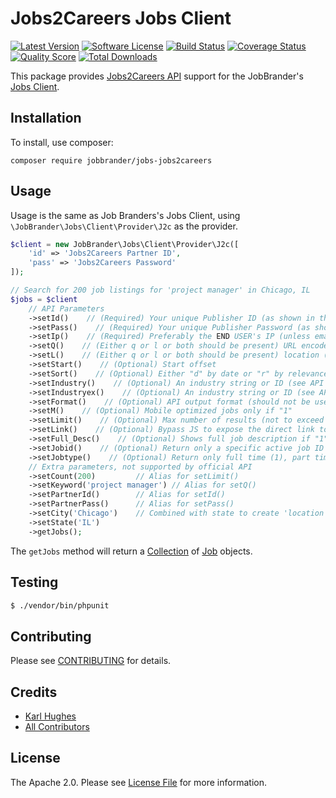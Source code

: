 # Jobs2Careers Jobs Client

[![Latest Version](https://img.shields.io/github/release/JobBrander/jobs-jobs2careers.svg?style=flat-square)](https://github.com/JobBrander/jobs-jobs2careers/releases)
[![Software License](https://img.shields.io/badge/license-APACHE%202.0-brightgreen.svg?style=flat-square)](LICENSE.md)
[![Build Status](https://img.shields.io/travis/JobBrander/jobs-jobs2careers/master.svg?style=flat-square&1)](https://travis-ci.org/JobBrander/jobs-jobs2careers)
[![Coverage Status](https://img.shields.io/scrutinizer/coverage/g/JobBrander/jobs-jobs2careers.svg?style=flat-square)](https://scrutinizer-ci.com/g/JobBrander/jobs-jobs2careers/code-structure)
[![Quality Score](https://img.shields.io/scrutinizer/g/JobBrander/jobs-jobs2careers.svg?style=flat-square)](https://scrutinizer-ci.com/g/JobBrander/jobs-jobs2careers)
[![Total Downloads](https://img.shields.io/packagist/dt/jobbrander/jobs-jobs2careers.svg?style=flat-square)](https://packagist.org/packages/jobbrander/jobs-jobs2careers)

This package provides [Jobs2Careers API](http://api.jobs2careers.com/api/spec.pdf)
support for the JobBrander's [Jobs Client](https://github.com/JobBrander/jobs-common).

## Installation

To install, use composer:

```
composer require jobbrander/jobs-jobs2careers
```

## Usage

Usage is the same as Job Branders's Jobs Client, using `\JobBrander\Jobs\Client\Provider\J2c` as the provider.

```php
$client = new JobBrander\Jobs\Client\Provider\J2c([
    'id' => 'Jobs2Careers Partner ID',
    'pass' => 'Jobs2Careers Password'
]);

// Search for 200 job listings for 'project manager' in Chicago, IL
$jobs = $client
    // API Parameters
    ->setId()    // (Required) Your unique Publisher ID (as shown in the Feed Manager)
    ->setPass()    // (Required) Your unique Publisher Password (as shown in your Feed Manager)
    ->setIp()    // (Required) Preferably the END USER's IP (unless email)
    ->setQ()    // (Either q or l or both should be present) URL encoded query string (keyword)
    ->setL()    // (Either q or l or both should be present) location (city, state, zip, etc)
    ->setStart()    // (Optional) Start offset
    ->setSort()    // (Optional) Either "d" by date or "r" by relevance, defaults to "r"
    ->setIndustry()    // (Optional) An industry string or ID (see API docs) to include
    ->setIndustryex()    // (Optional) An industry string or ID (see API docs) to exclude
    ->setFormat()    // (Optional) API output format (should not be used)
    ->setM()    // (Optional) Mobile optimized jobs only if "1"
    ->setLimit()    // (Optional) Max number of results (not to exceed 200). Defaults to 10
    ->setLink()    // (Optional) Bypass JS to expose the direct link to the listing
    ->setFull_Desc()    // (Optional) Shows full job description if "1"
    ->setJobid()    // (Optional) Return only a specific active job ID
    ->setJobtype()    // (Optional) Return only full time (1), part time (2), or gigs (4). Can have 1 or more values
    // Extra parameters, not supported by official API
    ->setCount(200)         // Alias for setLimit()
    ->setKeyword('project manager') // Alias for setQ()
    ->setPartnerId()        // Alias for setId()
    ->setPartnerPass()      // Alias for setPass()
    ->setCity('Chicago')    // Combined with state to create 'location' parameter in API
    ->setState('IL')
    ->getJobs();
```

The `getJobs` method will return a [Collection](https://github.com/JobBrander/jobs-common/blob/master/src/Collection.php) of [Job](https://github.com/JobBrander/jobs-common/blob/master/src/Job.php) objects.

## Testing

``` bash
$ ./vendor/bin/phpunit
```

## Contributing

Please see [CONTRIBUTING](https://github.com/jobbrander/jobs-jobs2careers/blob/master/CONTRIBUTING.md) for details.


## Credits

- [Karl Hughes](https://github.com/karllhughes)
- [All Contributors](https://github.com/jobbrander/jobs-jobs2careers/contributors)


## License

The Apache 2.0. Please see [License File](https://github.com/jobbrander/jobs-jobs2careers/blob/master/LICENSE) for more information.
